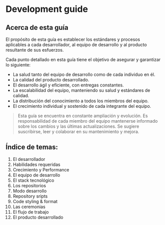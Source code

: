 # Development guide

## Acerca de esta guía
El propósito de esta guía es establecer los estándares y procesos aplicables a cada desarrollador, al equipo de desarrollo y al producto resultante de sus esfuerzos.

Cada punto detallado en esta guía tiene el objetivo de asegurar y garantizar lo siguiente:

- La salud tanto del equipo de desarrollo como de cada individuo en él.
- La calidad del producto desarrollado.
- El desarrollo ágil y eficiente, con entregas constantes.
- La escalabilidad del equipo, manteniendo su salud y estándares de calidad.
- La distribución del conocimiento a todos los miembros del equipo.
- El crecimiento individual y sostenido de cada integrante del equipo.

> Esta guía se encuentra en constante ampliación y evolución. Es responsabilidad de cada miembro del equipo mantenerse informado sobre los cambios y las últimas actualizaciones. Se sugiere suscribirse, leer y colaborar en su mantenimiento y mejora.

## Índice de temas:
1. El desarrollador
  1. Habilidades requeridas
  2. Crecimiento y Performance
3. El equipo de desarrollo 
4. El stack tecnológico   
5. Los repositorios
  1. Modo desarrollo
  2. Repository sripts
  3. Code styling & format
7. Las ceremonias
8. El flujo de trabajo 
9. El producto desarrollado 
